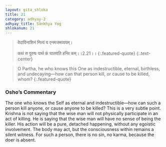 ```yaml
---
layout: gita_shloka
title: 21
category: adhyay-2
adhyay_title: Sānkhya Yog
shlokanum: 21
---
```


> वेदाविनाशिनं नित्यं य एनमजमव्ययम्।<br><br>कथं स पुरुषः पार्थ कं घातयति हन्ति कम्।।2.21।।
{:.featured-quote}
{:.text-center}

> O Partha, he who knows this One as indestructible, eternal, birthless, and undecaying—how can that person kill, or cause to be killed, whom?
{:.featured-quote}

### Osho’s Commentary
The one who knows the Self as eternal and indestructible—how can such a person kill anyone, or cause anyone to be killed?
This is a very subtle point. Krishna is not saying that the wise man will not physically participate in an act of killing. He is saying that the wise man will have no sense of being the killer.
His action will be a pure, detached happening, without any egoistic involvement. The body may act, but the consciousness within remains a silent witness. For such a person, there is no sin, no karma, because the doer is absent.
